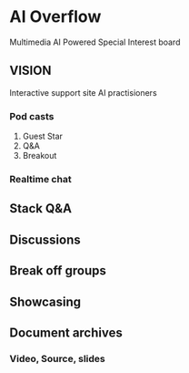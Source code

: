 # AI Overflow
Multimedia AI Powered Special Interest board

## VISION
Interactive support site AI practisioners
### Pod casts
1. Guest Star
2. Q&A
3. Breakout
   
### Realtime chat
## Stack Q&A
## Discussions
## Break off groups
## Showcasing
## Document archives
### Video, Source, slides


